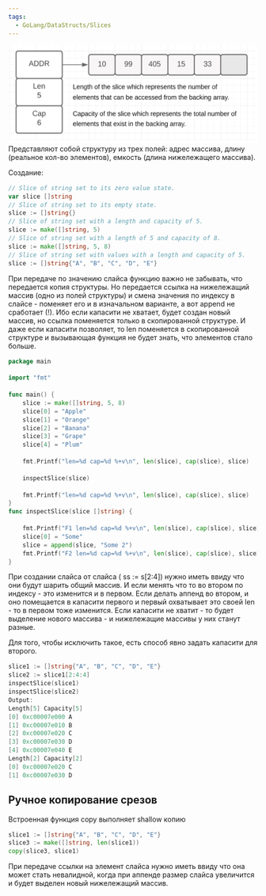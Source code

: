 ```yaml
---
tags:
  - GoLang/DataStructs/Slices
---
```

![image](./images/go_ds_slices_001.png)
Представляют собой структуру из трех полей: адрес массива, длину (реальное кол-во элементов), емкость (длина нижележащего массива).

Создание:

```go
// Slice of string set to its zero value state.
var slice []string
// Slice of string set to its empty state.
slice := []string{}
// Slice of string set with a length and capacity of 5.
slice := make([]string, 5)
// Slice of string set with a length of 5 and capacity of 8.
slice := make([]string, 5, 8)
// Slice of string set with values with a length and capacity of 5.
slice := []string{"A", "B", "C", "D", "E"}
```

При передаче по значению слайса функцию важно не забывать, что передается копия структуры. Но передается ссылка на нижележащий массив (одно из полей структуры) и смена значения по индексу в слайсе - поменяет его и в изначальном варианте, а вот append не сработает (!). Ибо если капасити не хватает, будет создан новый массив, но ссылка поменяется только в скопированной структуре. И даже если капасити позволяет, то len поменяется в скопированной структуре и вызывающая функция не будет знать, что элементов стало больше.

```go
package main

import "fmt"

func main() {
	slice := make([]string, 5, 8)
	slice[0] = "Apple"
	slice[1] = "Orange"
	slice[2] = "Banana"
	slice[3] = "Grape"
	slice[4] = "Plum"

	fmt.Printf("len=%d cap=%d %+v\n", len(slice), cap(slice), slice)

	inspectSlice(slice)

	fmt.Printf("len=%d cap=%d %+v\n", len(slice), cap(slice), slice)
}
func inspectSlice(slice []string) {

	fmt.Printf("F1 len=%d cap=%d %+v\n", len(slice), cap(slice), slice)
	slice[0] = "Some"
	slice = append(slice, "Some 2")
	fmt.Printf("F2 len=%d cap=%d %+v\n", len(slice), cap(slice), slice)
}
```

При создании слайса от слайса ( ss := s[2:4]) нужно иметь ввиду что они будут шарить общий массив. И если менять что то во втором по индексу - это изменится и в первом. Если делать аппенд во втором, и оно помещается в капасити первого и первый охватывает это своей len - то в первом тоже изменится. Если капасити не хватит - то будет выделение нового массива - и нижележащие массивы у них станут разные.

Для того, чтобы исключить такое, есть способ явно задать капасити для второго.

```go
slice1 := []string{"A", "B", "C", "D", "E"}
slice2 := slice1[2:4:4]
inspectSlice(slice1)
inspectSlice(slice2)
Output:
Length[5] Capacity[5]
[0] 0xc00007e000 A
[1] 0xc00007e010 B
[2] 0xc00007e020 C
[3] 0xc00007e030 D
[4] 0xc00007e040 E
Length[2] Capacity[2]
[0] 0xc00007e020 C
[1] 0xc00007e030 D
```

## Ручное копирование срезов

Встроенная функция copy выполняет shallow копию

```go
slice1 := []string{"A", "B", "C", "D", "E"}
slice3 := make([]string, len(slice1))
copy(slice3, slice1)
```

При передаче ссылки на элемент слайса нужно иметь ввиду что она может стать невалидной, когда при аппенде размер слайса увеличится и будет выделен новый нижележащий массив.